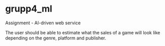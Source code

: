 # grupp4_ml
Assignment - AI-driven web service

The user should be able to estimate what the sales of a game will look like depending on the genre, platform and publisher.
